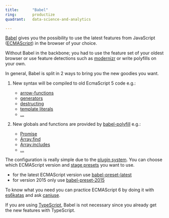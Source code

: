 ```yaml
---
title:      "Babel"
ring:       productize
quadrant:   data-science-and-analytics

---
```


[Babel](https://babeljs.io/) gives you the possibility to use the latest features from JavaScript ([ECMAScript](https://en.wikipedia.org/wiki/ECMAScript)) in the browser of your choice.

Without Babel in the backbone; you had to use the feature set of your oldest browser or use feature detections such as [modernizr](https://modernizr.com/) or write polyfills on your own.

In general, Babel is split in 2 ways to bring you the new goodies you want.

1.  New syntax will be compiled to old EcmaScript 5 code e.g.:

    *   [arrow-functions](https://developer.mozilla.org/en-US/docs/Web/JavaScript/Reference/Functions/Arrow_functions)
    *   [generators](https://developer.mozilla.org/en-US/docs/Web/JavaScript/Reference/Global_Objects/Generator)
    *   [destructing](https://developer.mozilla.org/en-US/docs/Web/JavaScript/Reference/Operators/Destructuring_assignment)
    *   [template literals](https://developer.mozilla.org/en-US/docs/Web/JavaScript/Reference/Template_literals)
    *   [...](https://babeljs.io/learn-es2015/)
2.  New globals and functions are provided by [babel-polyfill](http://babeljs.io/docs/usage/polyfill/) e.g.:

    *   [Promise](https://developer.mozilla.org/en-US/docs/Web/JavaScript/Reference/Global_Objects/Promise)
    *   [Array.find](https://developer.mozilla.org/en-US/docs/Web/JavaScript/Reference/Global_Objects/Array/find)
    *   [Array.includes](https://developer.mozilla.org/en-US/docs/Web/JavaScript/Reference/Global_Objects/Array/includes)
    *   [...](https://github.com/zloirock/core-js#index)

The configuration is really simple due to the [plugin system](http://babeljs.io/docs/plugins/). You can choose which ECMAScript version and [stage presets](http://babeljs.io/docs/plugins/) you want to use.

*   for the latest ECMAScript version use [babel-preset-latest](https://babeljs.io/docs/plugins/preset-latest/)
*   for version 2015 only use [babel-preset-2015](https://babeljs.io/docs/plugins/preset-es2015/)

To know what you need you can practice ECMAScript 6 by doing it with [es6katas](http://es6katas.org/) and ask [caniuse](http://caniuse.com/).

If you are using [TypeScript](/data-science-and-analytics/typescript.html), Babel is not necessary since you already get the new features with TypeScript.